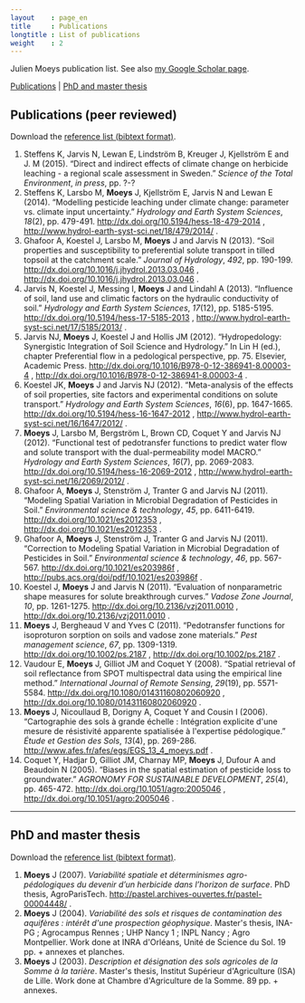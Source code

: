 ```yaml
---
layout    : page_en
title     : Publications
longtitle : List of publications
weight    : 2
---
```


<!-- DO NOT EDIT THIS FILE. EDIT Publications.md0 INSTEAD -->

Julien Moeys publication list. See also [my Google Scholar 
page][julienGoogleScholar].

[Publications](#publications) | [PhD and master thesis](#thesis)




Publications (peer reviewed)    <a name="publications"></a>
----------------------------

Download the [reference list (bibtext format)](/assets/bib/MOEYS_J_PUB_PEER.BIB).

1. Steffens K, Jarvis N, Lewan E, Lindström B, Kreuger J, Kjellström E and J. M (2015). “Direct and indirect effects of climate change on herbicide leaching - a regional scale assessment in Sweden.” _Science of the Total Environment_, *in press*, pp. ?-?
2. Steffens K, Larsbo M, **Moeys** J, Kjellström E, Jarvis N and Lewan E (2014). “Modelling pesticide leaching under climate change: parameter vs.  climate input uncertainty.” _Hydrology and Earth System Sciences_, *18*(2), pp. 479-491. http://dx.doi.org/10.5194/hess-18-479-2014 , http://www.hydrol-earth-syst-sci.net/18/479/2014/ .
3. Ghafoor A, Koestel J, Larsbo M, **Moeys** J and Jarvis N (2013). “Soil properties and susceptibility to preferential solute transport in tilled topsoil at the catchment scale.” _Journal of Hydrology_, *492*, pp. 190-199. http://dx.doi.org/10.1016/j.jhydrol.2013.03.046 , http://dx.doi.org/10.1016/j.jhydrol.2013.03.046 .
4. Jarvis N, Koestel J, Messing I, **Moeys** J and Lindahl A (2013). “Influence of soil, land use and climatic factors on the hydraulic conductivity of soil.” _Hydrology and Earth System Sciences_, *17*(12), pp. 5185-5195. http://dx.doi.org/10.5194/hess-17-5185-2013 , http://www.hydrol-earth-syst-sci.net/17/5185/2013/ .
5. Jarvis NJ, **Moeys** J, Koestel J and Hollis JM (2012). “Hydropedology: Synergistic Integration of Soil Science and Hydrology.” In Lin H (ed.), chapter Preferential flow in a pedological perspective, pp. 75. Elsevier, Academic Press. http://dx.doi.org/10.1016/B978-0-12-386941-8.00003-4 , http://dx.doi.org/10.1016/B978-0-12-386941-8.00003-4 .
6. Koestel JK, **Moeys** J and Jarvis NJ (2012). “Meta-analysis of the effects of soil properties, site factors and experimental conditions on solute transport.” _Hydrology and Earth System Sciences_, *16*(6), pp. 1647-1665. http://dx.doi.org/10.5194/hess-16-1647-2012 , http://www.hydrol-earth-syst-sci.net/16/1647/2012/ .
7. **Moeys** J, Larsbo M, Bergström L, Brown CD, Coquet Y and Jarvis NJ (2012). “Functional test of pedotransfer functions to predict water flow and solute transport with the dual-permeability model MACRO.” _Hydrology and Earth System Sciences_, *16*(7), pp. 2069-2083. http://dx.doi.org/10.5194/hess-16-2069-2012 , http://www.hydrol-earth-syst-sci.net/16/2069/2012/ .
8. Ghafoor A, **Moeys** J, Stenström J, Tranter G and Jarvis NJ (2011). “Modeling Spatial Variation in Microbial Degradation of Pesticides in Soil.” _Environmental science \& technology_, *45*, pp. 6411-6419. http://dx.doi.org/10.1021/es2012353 , http://dx.doi.org/10.1021/es2012353 .
9. Ghafoor A, **Moeys** J, Stenström J, Tranter G and Jarvis NJ (2011). “Correction to Modeling Spatial Variation in Microbial Degradation of Pesticides in Soil.” _Environmental science \& technology_, *46*, pp. 567-567. http://dx.doi.org/10.1021/es203986f , http://pubs.acs.org/doi/pdf/10.1021/es203986f .
10. Koestel J, **Moeys** J and Jarvis N (2011). “Evaluation of nonparametric shape measures for solute breakthrough curves.” _Vadose Zone Journal_, *10*, pp. 1261-1275. http://dx.doi.org/10.2136/vzj2011.0010 , http://dx.doi.org/10.2136/vzj2011.0010 .
11. **Moeys** J, Bergheaud V and Yves C (2011). “Pedotransfer functions for isoproturon sorption on soils and vadose zone materials.” _Pest management science_, *67*, pp. 1309-1319. http://dx.doi.org/10.1002/ps.2187 , http://dx.doi.org/10.1002/ps.2187 .
12. Vaudour E, **Moeys** J, Gilliot JM and Coquet Y (2008). “Spatial retrieval of soil reflectance from SPOT multispectral data using the empirical line method.” _International Journal of Remote Sensing_, *29*(19), pp. 5571-5584. http://dx.doi.org/10.1080/01431160802060920 , http://dx.doi.org/10.1080/01431160802060920 .
13. **Moeys** J, Nicoullaud B, Dorigny A, Coquet Y and Cousin I (2006). “Cartographie des sols à grande échelle : Intégration explicite d'une mesure de résistivité apparente spatialisée à l'expertise pédologique.” _Étude et Gestion des Sols_, *13*(4), pp. 269-286. http://www.afes.fr/afes/egs/EGS_13_4_moeys.pdf .
14. Coquet Y, Hadjar D, Gilliot JM, Charnay MP, **Moeys** J, Dufour A and Beaudoin N (2005). “Biases in the spatial estimation of pesticide loss to groundwater.” _AGRONOMY FOR SUSTAINABLE DEVELOPMENT_, *25*(4), pp. 465-472. http://dx.doi.org/10.1051/agro:2005046 , http://dx.doi.org/10.1051/agro:2005046 .




- - - - - - - - - - - - - - - - - - - - - - - - - - - - - - - - -
PhD and master thesis    <a name="thesis"></a>
---------------------

Download the [reference list (bibtext format)](/assets/bib/MOEYS_J_PUB_THESIS.BIB).

1. **Moeys** J (2007). _Variabilité spatiale et déterminismes agro-pédologiques du devenir d’un herbicide dans l’horizon de surface_. PhD thesis, AgroParisTech. http://pastel.archives-ouvertes.fr/pastel-00004448/ .
2. **Moeys** J (2004). _Variabilité des sols et risques de contamination des aquifères : intérêt d'une prospection géophysique_. Master's thesis, INA-PG ; Agrocampus Rennes ; UHP Nancy 1 ; INPL Nancy ; Agro Montpellier. Work done at INRA d'Orléans, Unité de Science du Sol. 19 pp. + annexes et planches.
3. **Moeys** J (2003). _Description et désignation des sols agricoles de la Somme à la tarière_. Master's thesis, Institut Supérieur d'Agriculture (ISA) de Lille. Work done at Chambre d'Agriculture de la Somme. 89 pp. + annexes.



<!-- List of links -->
[julienGoogleScholar]: http://scholar.google.com/citations?user=cRNn-IMAAAAJ "Julien Moeys - Google Scholar"

